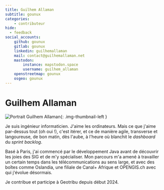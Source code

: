 ```yaml
---
title: Guilhem Allaman
subtitle: gounux
categories:
    - contributeur
hide:
  - feedback
social_accounts:
    github: gounux
    gitlab: gounux
    linkedin: guilhemallaman
    mail: contact@guilhemallaman.net
    mastodon:
        instance: mapstodon.space
        username: guilhem_allaman
    openstreetmap: gounux
    osgeo: gounux
---
```


# Guilhem Allaman

<!-- --8<-- [start:author-sign-block] -->

![Portrait Guilhem Allaman](https://cdn.geotribu.fr/img/internal/contributeurs/guilhemallaman.jpg "Portrait Guilhem Allaman"){: .img-thumbnail-left }

Je suis ingénieur informaticien. J'aime les ordinateurs. Mais ce que j'aime par-dessus tout (oh oui !), c'est itérer, et ce de manière agile, transverse et langoureuse, de bon matin, dès l'aube, à l'heure où blanchit le _dashboard_ du _sprint backlog_.

Basé à Paris, j'ai commencé par le développement Java avant de découvrir les joies des SIG et de m'y spécialiser. Mon parcours m'a amené à travailler un certain temps dans les télécommunications au sens large, et avec des boîtes comme Oslandia, une filiale de Canal+ Afrique et OPENGIS.ch avec qui j'évolue désormais.

Je contribue et participe à Geotribu depuis début 2024.

<!-- --8<-- [end:author-sign-block] -->
